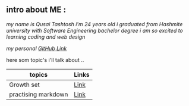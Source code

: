 
## intro about ME :

*my name is Qusai Tashtosh i'm 24 years old
i graduated from Hashmite university with Software Engineering bachelor degree
i am so excited to learning  coding and web design*

*my personal [GitHub Link](https://github.com/QusaiTA)*

here som topic's i'll talk about ..










| topics      | Links |
| ----------- | ----------- |
| Growth set      | [Link](read2.md)       |
| practising markdown   | [Link](Summary.md)        |